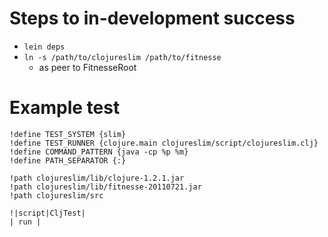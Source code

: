 # Steps to in-development success

* `lein deps`
* `ln -s /path/to/clojureslim /path/to/fitnesse`
  * as peer to FitnesseRoot

# Example test

    !define TEST_SYSTEM {slim}
    !define TEST_RUNNER {clojure.main clojureslim/script/clojureslim.clj}
    !define COMMAND_PATTERN {java -cp %p %m}
    !define PATH_SEPARATOR {:}

    !path clojureslim/lib/clojure-1.2.1.jar
    !path clojureslim/lib/fitnesse-20110721.jar
    !path clojureslim/src

    !|script|CljTest|
    | run |



